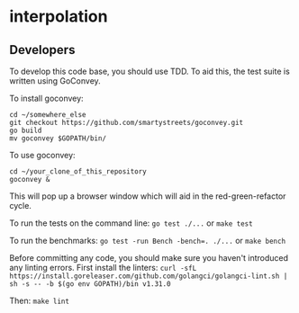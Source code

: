 # interpolation

## Developers
To develop this code base, you should use TDD. To aid this, the test suite is
written using GoConvey.

To install goconvey:
```
cd ~/somewhere_else
git checkout https://github.com/smartystreets/goconvey.git
go build
mv goconvey $GOPATH/bin/
```

To use goconvey:
```
cd ~/your_clone_of_this_repository
goconvey &
```
This will pop up a browser window which will aid in the red-green-refactor
cycle.

To run the tests on the command line:
`go test ./...` or `make test`

To run the benchmarks:
`go test -run Bench -bench=. ./...` or `make bench`

Before committing any code, you should make sure you haven't introduced any
linting errors. First install the linters:
`curl -sfL https://install.goreleaser.com/github.com/golangci/golangci-lint.sh | sh -s -- -b $(go env GOPATH)/bin v1.31.0`

Then:
`make lint`
